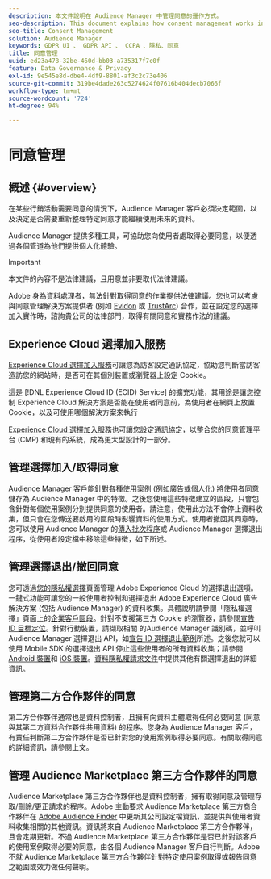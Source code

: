 ```yaml
---
description: 本文件說明在 Audience Manager 中管理同意的運作方式。
seo-description: This document explains how consent management works in Audience Manager.
seo-title: Consent Management
solution: Audience Manager
keywords: GDPR UI 、 GDPR API 、 CCPA 、隱私、同意
title: 同意管理
uuid: ed23a478-32be-460d-bb03-a735317f7c0f
feature: Data Governance & Privacy
exl-id: 9e545e8d-dbe4-4df9-8801-af3c2c73e406
source-git-commit: 319be4dade263c5274624f07616b404decb7066f
workflow-type: tm+mt
source-wordcount: '724'
ht-degree: 94%

---
```


# 同意管理

## 概述 {#overview}

在某些行銷活動需要同意的情況下，Audience Manager 客戶必須決定範圍，以及決定是否需要重新整理特定同意才能繼續使用未來的資料。

Audience Manager 提供多種工具，可協助您向使用者處取得必要同意，以便透過各個管道為他們提供個人化體驗。

>[!IMPORTANT]
>
> 本文件的內容不是法律建議，且用意並非要取代法律建議。
>
> Adobe 身為資料處理者，無法針對取得同意的作業提供法律建議。您也可以考慮與同意管理解決方案提供者 (例如 [Evidon](https://theblog.adobe.com/evidon-builds-gdpr-universal-consent-integration-with-launch-by-adobe/) 或 [TrustArc](https://theblog.adobe.com/trustarc-builds-consent-integration-launch-adobe/)) 合作，並在設定您的選擇加入實作時，諮詢貴公司的法律部門，取得有關同意和實務作法的建議。

## Experience Cloud 選擇加入服務

[Experience Cloud 選擇加入服務](https://experienceleague.adobe.com/docs/id-service/using/implementation/opt-in-service/optin-overview.html)可讓您為訪客設定通訊協定，協助您判斷當訪客造訪您的網站時，是否可在其個別裝置或瀏覽器上設定 Cookie。

這是 [!DNL Experience Cloud ID (ECID) Service] 的擴充功能，其用途是讓您控制 Experience Cloud 解決方案是否能在使用者同意前，為使用者在網頁上放置 Cookie，以及可使用哪個解決方案來執行

[Experience Cloud 選擇加入服務](https://experienceleague.adobe.com/docs/id-service/using/implementation/opt-in-service/optin-overview.html)也可讓您設定通訊協定，以整合您的同意管理平台 (CMP) 和現有的系統，成為更大型設計的一部分。

## 管理選擇加入/取得同意

Audience Manager 客戶能針對各種使用案例 (例如廣告或個人化) 將使用者同意儲存為 Audience Manager 中的特徵。之後您使用這些特徵建立的區段，只會包含針對每個使用案例分別提供同意的使用者。請注意，使用此方法不會停止資料收集，但只會在您傳送要啟用的區段時影響資料的使用方式。使用者撤回其同意時，您可以使用 Audience Manager 的[傳入批次程序](../../integration/sending-audience-data/batch-data-transfer-explained/inbound-file-contents.md)或 Audience Manager 選擇退出程序，從使用者設定檔中移除這些特徵，如下所述。

## 管理選擇退出/撤回同意

您可透過[您的隱私權選擇](https://www.adobe.com/tw/privacy/opt-out.html)頁面管理 Adobe Experience Cloud 的選擇退出選項。一鍵式功能可讓您的一般使用者控制和選擇退出 Adobe Experience Cloud 廣告解決方案 (包括 Audience Manager) 的資料收集。具體說明請參閱「隱私權選擇」頁面上的[企業客戶區段](https://www.adobe.com/tw/privacy/opt-out.html)。針對不支援第三方 Cookie 的瀏覽器，請參閱[宣告 ID 目標定位](../../features/declared-ids.md#declared-id-targeting)。針對行動裝置，請擷取相關 的Audience Manager 識別碼，並呼叫 Audience Manager 選擇退出 API，如[宣告 ID 選擇退出範例](../../features/declared-ids.md#opt-out-examples)所述。之後您就可以使用 Mobile SDK 的選擇退出 API 停止這些使用者的所有資料收集；請參閱 [Android 裝置](https://experienceleague.adobe.com/docs/mobile-services/android/gdpr-privacy-android/privacy.html)和 [iOS 裝置](https://experienceleague.adobe.com/docs/mobile-services/ios/privacy-gdpr-ios/privacy.html)。[資料隱私權請求文件](../../overview/data-security-and-privacy/data-privacy-requests.md)中提供其他有關選擇退出的詳細資訊。

## 管理第二方合作夥伴的同意

第二方合作夥伴通常也是資料控制者，且擁有向資料主體取得任何必要同意 (同意與其第二方資料合作夥伴共用資料) 的程序。您身為 Audience Manager 客戶，有責任判斷第二方合作夥伴是否已針對您的使用案例取得必要同意。有關取得同意的詳細資訊，請參閱上文。

## 管理 Audience Marketplace 第三方合作夥伴的同意

Audience Marketplace 第三方合作夥伴也是資料控制者，擁有取得同意及管理存取/刪除/更正請求的程序。Adobe 主動要求 Audience Marketplace 第三方商合作夥伴在 [ Adobe Audience Finder](https://www.adobe-audience-finder.com/) 中更新其公司設定檔資訊，並提供與使用者資料收集相關的其他資訊。資訊將來自 Audience Marketplace 第三方合作夥伴，且會定期更新。不過 Audience Marketplace 第三方合作夥伴是否已針對該客戶的使用案例取得必要的同意，由各個 Audience Manager 客戶自行判斷。Adobe 不就 Audience Marketplace 第三方合作夥伴針對特定使用案例取得或報告同意之範圍或效力做任何聲明。
